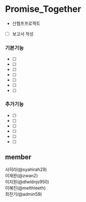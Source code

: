 # Promise_Together

- 산협프프로젝트

- [ ] 보고서 작성

### 기본기능
- [ ] 
- [ ] 
- [ ] 
- [ ] 
- [ ] 
- [ ] 
- [ ] 
### 추가기능
- [ ] 
- [ ] 
- [ ] 
- [ ] 
- [ ] 
- [ ] 


## member
샤히라(@syahirah29) <br>
이재완(@zwan2) <br>
이지원(@dlwldnjs950) <br>
이혜진(@melthleeth) <br>
최찬기(@admin59) <br>
